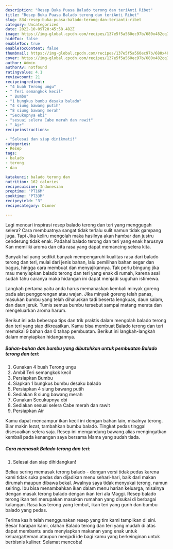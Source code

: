 ```yaml
---
description: "Resep Buka Puasa Balado terong dan teriAnti Ribet"
title: "Resep Buka Puasa Balado terong dan teriAnti Ribet"
slug: 834-resep-buka-puasa-balado-terong-dan-terianti-ribet
category: Uncategorized
date: 2022-10-09T20:45:58.482Z
image: https://img-global.cpcdn.com/recipes/137e5f5a560ec97b/680x482cq70/balado-terong-dan-teri-foto-resep-utama.jpg
hideToc: false
enableToc: true
enableTocContent: false
thumbnail: https://img-global.cpcdn.com/recipes/137e5f5a560ec97b/680x482cq70/balado-terong-dan-teri-foto-resep-utama.jpg
cover: https://img-global.cpcdn.com/recipes/137e5f5a560ec97b/680x482cq70/balado-terong-dan-teri-foto-resep-utama.jpg
author: Admin
authorAv: notfound
ratingvalue: 4.1
reviewcount: 21
recipeingredient:
- "4 buah Terong ungu"
- " Teri semangkok kecil"
- " Bumbu"
- "1 bungkus bumbu desaku balado"
- "4 siung bawang putih"
- "8 siung bawang merah"
- "Secukupnya ebi"
- "sesuai selera Cabe merah dan rawit"
- " Air"
recipeinstructions:

- "Selesai dan siap dinikmati!"
categories:
- Resep
tags:
- balado
- terong
- dan

katakunci: balado terong dan 
nutrition: 162 calories
recipecuisine: Indonesian
preptime: "PT16M"
cooktime: "PT33M"
recipeyield: "3"
recipecategory: Dinner

---
```



Lagi mencari inspirasi resep balado terong dan teri yang menggugah selera? Cara membuatnya sangat tidak terlalu sulit namun tidak gampang juga. Tapi Jika keliru mengolah maka hasilnya akan hambar dan justru cenderung tidak enak. Padahal balado terong dan teri yang enak harusnya Kan memiliki aroma dan cita rasa yang dapat memancing selera kita.


Banyak hal yang sedikit banyak mempengaruhi kualitas rasa dari balado terong dan teri, mulai dari jenis bahan, lalu pemilihan bahan segar dan bagus, hingga cara membuat dan menyajikannya. Tak perlu bingung jika mau menyiapkan balado terong dan teri yang enak di rumah, karena asal sudah tahu caranya maka hidangan ini dapat menjadi suguhan istimewa.

Langkah pertama yaitu anda harus memanaskan kembali minyak goreng pada alat penggorengan atau wajan. Jika minyak goreng telah panas, masukan bumbu yang telah dihaluskan tadi beserta lengkuas, daun salam, dan daun jeruk. Tumis semua bumbu tersebut sampai matang merata dan mengeluarkan aroma harum.


Berikut ini ada beberapa tips dan trik praktis dalam mengolah balado terong dan teri yang siap dikreasikan. Kamu bisa membuat Balado terong dan teri memakai 9 bahan dan 0 tahap pembuatan. Berikut ini langkah-langkah dalam menyiapkan hidangannya.

<!--inarticleads1-->

##### Bahan-bahan dan bumbu yang dibutuhkan untuk pembuatan Balado terong dan teri:

1. Gunakan 4 buah Terong ungu
1. Ambil  Teri semangkok kecil
1. Persiapkan  Bumbu
1. Siapkan 1 bungkus bumbu desaku balado
1. Persiapkan 4 siung bawang putih
1. Sediakan 8 siung bawang merah
1. Gunakan Secukupnya ebi
1. Sediakan sesuai selera Cabe merah dan rawit
1. Persiapkan  Air


Kamu dapat mencampur ikan kecil ini dengan bahan lain, misalnya terong. Biar makin lezat, tambahkan bumbu balado. Tingkat pedas tinggal disesuaikan selera saja. Resep ini mengandung bawang.alias mengingatkan kembali pada kenangan saya bersama Mama yang sudah tiada. 

<!--inarticleads2-->

##### Cara memasak Balado terong dan teri:


1. Selesai dan siap dihidangkan!

Beliau sering memasak terong balado - dengan versi tidak pedas karena kami tidak suka pedas dan dijadikan menu sehari-hari, baik dari makan dirumah maupun dibawa bekal. Awalnya saya tidak menyukai terong, namun seiring. Ibu bisa menambahkan ikan dalam menu harian keluarga, misalnya dengan masak terong balado dengan ikan teri ala Maggi. Resep balado terong ikan teri merupakan masakan rumahan yang disukai di berbagai kalangan. Rasa kas terong yang lembut, ikan teri yang gurih dan bumbu balado yang pedas. 

Terima kasih telah menggunakan resep yang tim kami tampilkan di sini. Besar harapan kami, olahan Balado terong dan teri yang mudah di atas dapat membantu anda menyiapkan makanan yang enak untuk keluarga/teman ataupun menjadi ide bagi kamu yang berkeinginan untuk berbisnis kuliner. Selamat mencoba!
